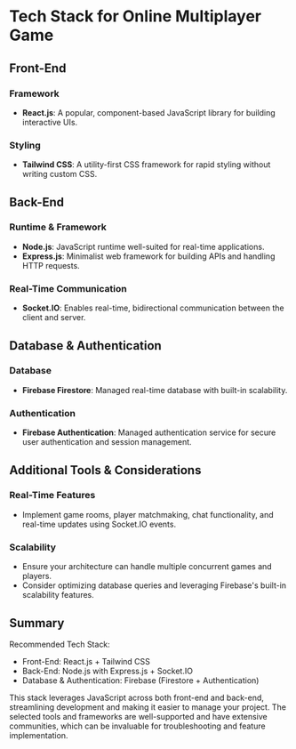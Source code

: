 # Tech Stack for Online Multiplayer Game

## Front-End

### Framework
- **React.js**: A popular, component-based JavaScript library for building interactive UIs.

### Styling
- **Tailwind CSS**: A utility-first CSS framework for rapid styling without writing custom CSS.

## Back-End

### Runtime & Framework
- **Node.js**: JavaScript runtime well-suited for real-time applications.
- **Express.js**: Minimalist web framework for building APIs and handling HTTP requests.

### Real-Time Communication
- **Socket.IO**: Enables real-time, bidirectional communication between the client and server.

## Database & Authentication

### Database
- **Firebase Firestore**: Managed real-time database with built-in scalability.

### Authentication
- **Firebase Authentication**: Managed authentication service for secure user authentication and session management.

## Additional Tools & Considerations

### Real-Time Features
- Implement game rooms, player matchmaking, chat functionality, and real-time updates using Socket.IO events.

### Scalability
- Ensure your architecture can handle multiple concurrent games and players.
- Consider optimizing database queries and leveraging Firebase's built-in scalability features.

## Summary

Recommended Tech Stack:
- Front-End: React.js + Tailwind CSS
- Back-End: Node.js with Express.js + Socket.IO
- Database & Authentication: Firebase (Firestore + Authentication)

This stack leverages JavaScript across both front-end and back-end, streamlining development and making it easier to manage your project. The selected tools and frameworks are well-supported and have extensive communities, which can be invaluable for troubleshooting and feature implementation.
